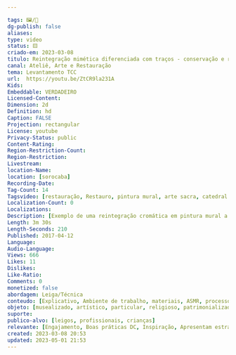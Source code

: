 ```yaml
---

tags: 🖼️/🎥️
dg-publish: false
aliases: 
type: video
status: 🟨️ 
criado-em: 2023-03-08
titulo: Reintegração mimética diferenciada com traços - conservação e restauro
canal: Ateliê, Arte e Restauração
tema: Levantamento TCC 
url:  https://youtu.be/ZtCR9la231A
Kids: 
Embeddable: VERDADEIRO
Licensed-Content: 
Dimension: 2d
Definition: hd
Caption: FALSE
Projection: rectangular
License: youtube
Privacy-Status: public
Content-Rating: 
Region-Restriction-Count: 
Region-Restriction: 
Livestream: 
location-Name: 
location: [sorocaba]
Recording-Date: 
Tag-Count: 14
Tagsvideo: [restauração, Restauro, pintura mural, arte sacra, catedral de Sorocaba, sorocaba, artconservation, artrestoration, ateliê, studio, arte, Retoque, reintegração cromática, reintegração pictórica]
Localization-Count: 0
Localizations: 
Description: [Exemplo de uma reintegração cromática em pintura mural a óleo - Catedral Metropolitana de Sorocaba.<br><br>Para mais informações, acesse nosso site ou Instagram e conheça um pouco mais sobre o nosso trabalho.<br><br>www.ateliearterestauracao.com.br<br><br>www.instagram.com/ateliearterestauracao]
Length: 3m 30s
Length-Seconds: 210
Published: 2017-04-12
Language: 
Audio-Language: 
Views: 666
Likes: 11
Dislikes: 
Like-Ratio: 
Comments: 0
monetized: false
abordagem: Leiga/Técnica
conteudo: [Explicativo, Ambiente de trabalho, materiais, ASMR, processos]
objeto: [musealizado, artístico, particular, religioso, patrimonializado, histórico]
suporte:
publico-alvo: [leigos, profissionais, crianças]
relevante: [Engajamento, Boas práticas DC, Inspiração, Apresentam estratégias de DC, Inovações, cibercultura]
created: 2023-03-08 20:53
updated: 2023-05-01 21:53
---
```

